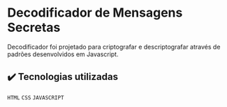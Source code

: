 # Decodificador de Mensagens Secretas

Decodificador foi projetado para criptografar e descriptografar através de padrões desenvolvidos em Javascript.

## ✔️ Tecnologias utilizadas

`HTML` `CSS` `JAVASCRIPT`

